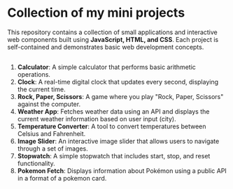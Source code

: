 # Collection of my mini projects

This repository contains a collection of small applications and interactive web components built using **JavaScript, HTML, and CSS**. Each project is self-contained and demonstrates basic web development concepts.

##

1. **Calculator**: A simple calculator that performs basic arithmetic operations.
2. **Clock**: A real-time digital clock that updates every second, displaying the current time.
3. **Rock, Paper, Scissors**: A game where you play "Rock, Paper, Scissors" against the computer.
4. **Weather App**: Fetches weather data using an API and displays the current weather information based on user input (city).
5. **Temperature Converter**: A tool to convert temperatures between Celsius and Fahrenheit.
6. **Image Slider**: An interactive image slider that allows users to navigate through a set of images.
7. **Stopwatch**: A simple stopwatch that includes start, stop, and reset functionality.
8. **Pokemon Fetch**: Displays information about Pokémon using a public API in a format of a pokemon card.
